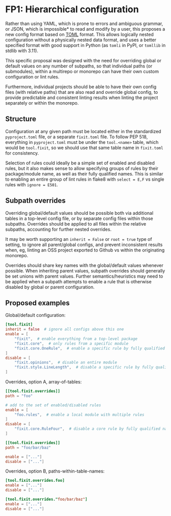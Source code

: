 # FP1: Hierarchical configuration

Rather than using YAML, which is prone to errors and ambiguous grammar, or JSON, which
is impossible* to read and modify by a user, this proposes a new config format based on
[TOML](https://toml.io) format. This allows logically nested configuration without a
physically nested data format, and uses a better specified format with good support
in Python (as `tomli` in PyPI, or `tomllib` in stdlib with 3.11).

This specific proposal was designed with the need for overriding global or default
values on any number of subpaths, so that individual paths (or submodules), within
a multirepo or monorepo can have their own custom configuration or lint rules.

Furthermore, individual projects should be able to have their own config files (with
relative paths) that are also read and override global config, to provide predictable
and consistent linting results when linting the project separately or within the
monorepo.


## Structure

Configuration at any given path must be located either in the standardized
`pyproject.toml` file, or a separate `fixit.toml` file. To follow PEP 518, everything
in `pyproject.toml` must be under the `tool.<name>` table, which would be `tool.fixit`,
so we should use that same table name in `fixit.toml` for consistency.

Selection of rules could ideally be a simple set of enabled and disabled rules,
but it also makes sense to allow specifying groups of rules by their package/module
name, as well as their fully qualified names. This is similar to enabling an entire
group of lint rules in flake8 with `select = E,F` vs single rules with `ignore = E501`.


## Subpath overrides

Overriding global/default values should be possible both via additional tables in a
top-level config file, or by separate config files within those subpaths. Overrides
should be applied to all files within the relative subpaths, accounting for further
nested overrides.

It may be worth supporting an `inherit = False` or `root = true` type of setting,
to ignore all parent/global configs, and prevent inconsistent results when, eg,
linting an OSS project exported to Github vs within the originating monorepo.

Overrides should share key names with the global/default values whenever possible.
When inheriting parent values, subpath overrides should generally be set unions with
parent values. Further semantics/heuristics may need to be applied when a subpath
attempts to enable a rule that is otherwise disabled by global or parent configuration.


## Proposed examples

Global/default configuration:

```toml
[tool.fixit]
inherit = false  # ignore all configs above this one
enable = [
    "fixit",  # enable everything from a top-level package
    "fixit.core",  # only rules from a specific module
    "fixit.core.OneRule",  # enable a specific rule by fully qualified name
]
disable = [
    "fixit.opinions",  # disable an entire module
    "fixit.style.LineLength",  # disable a specific rule by fully qualified name
]
```

Overrides, option A, array-of-tables:

```toml
[[tool.fixit.overrides]]
path = "foo"

# add to the set of enabled/disabled rules
enable = [
    "foo.rules",  # enable a local module with multiple rules
]
disable = [
    "fixit.core.RuleFour",  # disable a core rule by fully qualified name
]

[[tool.fixit.overrides]]
path = "foo/bar/baz"

enable = ["..."]
disable = ["..."]
```

Overrides, option B, paths-within-table-names:
```toml
[tool.fixit.overrides.foo]
enable = ["..."]
disable = ["..."]

[tool.fixit.overrides."foo/bar/baz"]
enable = ["..."]
disable = ["..."]
```

